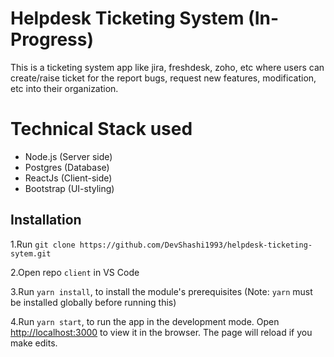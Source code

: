 # Helpdesk Ticketing System (In-Progress)

This is a ticketing system app like jira, freshdesk, zoho, etc where users can create/raise ticket for the report bugs, request new features, modification, etc into their organization.

# Technical Stack used
* Node.js (Server side)
* Postgres (Database)
* ReactJs (Client-side)
* Bootstrap (UI-styling)

## Installation
1.Run `git clone https://github.com/DevShashi1993/helpdesk-ticketing-sytem.git`

2.Open repo `client` in VS Code

3.Run `yarn install`, to install the module's prerequisites 
(Note: `yarn` must be installed globally before running this) 

4.Run `yarn start`, to run the app in the development mode.
Open [http://localhost:3000](http://localhost:3000) to view it in the browser.
The page will reload if you make edits.

